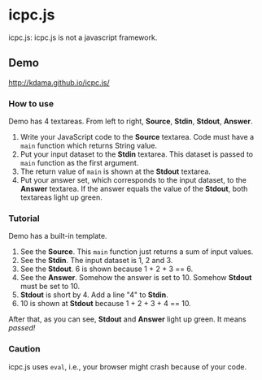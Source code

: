 # icpc.js
icpc.js: icpc.js is not a javascript framework.

## Demo
http://kdama.github.io/icpc.js/

### How to use
Demo has 4 textareas. From left to right, **Source**, **Stdin**, **Stdout**, **Answer**.

1. Write your JavaScript code to the **Source** textarea. Code must have a `main` function which returns String value.
2. Put your input dataset to the **Stdin** textarea. This dataset is passed to `main` function as the first argument.
3. The return value of `main` is shown at the **Stdout** textarea.
4. Put your answer set, which corresponds to the input dataset, to the **Answer** textarea. If the answer equals the value of the **Stdout**, both textareas light up green.

### Tutorial
Demo has a built-in template.

1. See the **Source**. This `main` function just returns a sum of input values.
2. See the **Stdin**. The input dataset is 1, 2 and 3.
3. See the **Stdout**. 6 is shown because 1 + 2 + 3 == 6.
4. See the **Answer**. Somehow the answer is set to 10. Somehow **Stdout** must be set to 10.
5. **Stdout** is short by 4. Add a line "4" to **Stdin**.
6. 10 is shown at **Stdout** because 1 + 2 + 3 + 4 == 10.

After that, as you can see, **Stdout** and **Answer** light up green. It means *passed!*

### Caution
icpc.js uses `eval`, i.e., your browser might crash because of your code.
